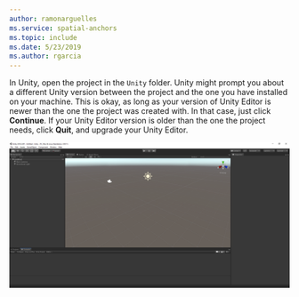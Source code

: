```yaml
---
author: ramonarguelles
ms.service: spatial-anchors
ms.topic: include
ms.date: 5/23/2019
ms.author: rgarcia
---
```

In Unity, open the project in the `Unity` folder. Unity might prompt you about a different Unity version between the project and the one you have installed on your machine. This is okay, as long as your version of Unity Editor is newer than the one the project was created with. In that case, just click **Continue**. If your Unity Editor version is older than the one the project needs, click **Quit**, and upgrade your Unity Editor.

![Unity window](./media/spatial-anchors-unity/unity-window.png)
